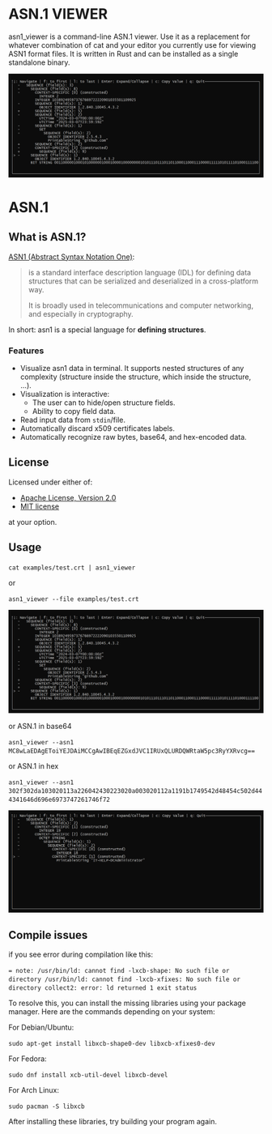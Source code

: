 # ASN.1 VIEWER

asn1_viewer is a command-line ASN.1 viewer. Use it as a replacement for whatever combination of cat and your editor you currently use for viewing ASN1 format files. 
It is written in Rust and can be installed as a single standalone binary.

![screenshot](images/screenshot_1.png)

# ASN.1

## What is ASN.1?

[ASN1 (Abstract Syntax Notation One)](https://en.wikipedia.org/wiki/ASN.1):

> is a standard interface description language (IDL) for defining data structures that can be serialized and deserialized in a cross-platform way.
>
> It is broadly used in telecommunications and computer networking, and especially in cryptography.

In short: asn1 is a special language for **defining structures**.

### Features

* Visualize asn1 data in terminal. It supports nested structures of any complexity (structure inside the structure, which inside the structure, ...).
* Visualization is interactive:
  * The user can to hide/open structure fields.
  * Ability to copy field data.
* Read input data from `stdin`/file.
* Automatically discard x509 certificates labels.
* Automatically recognize raw bytes, base64, and hex-encoded data.


## License

Licensed under either of:

 * [Apache License, Version 2.0](http://www.apache.org/licenses/LICENSE-2.0)
 * [MIT license](http://opensource.org/licenses/MIT)

at your option.


## Usage

`cat examples/test.crt | asn1_viewer`

or

`asn1_viewer --file examples/test.crt`

![screenshot](images/screenshot_1.png)

or ASN.1 in base64

`asn1_viewer --asn1 MC8wLaEDAgEToiYEJDAiMCCgAwIBEqEZGxdJVC1IRUxQLURDQWRtaW5pc3RyYXRvcg==`

or ASN.1 in hex

`asn1_viewer --asn1 302f302da103020113a226042430223020a003020112a1191b1749542d48454c502d444341646d696e6973747261746f72`

![screenshot](images/screenshot_2.png)


## Compile issues

if you see error during compilation like this:

`= note: /usr/bin/ld: cannot find -lxcb-shape: No such file or directory
/usr/bin/ld: cannot find -lxcb-xfixes: No such file or directory
collect2: error: ld returned 1 exit status`

To resolve this, you can install the missing libraries using your package manager. Here are the commands depending on your system:

For Debian/Ubuntu:

`sudo apt-get install libxcb-shape0-dev libxcb-xfixes0-dev`

For Fedora:

`sudo dnf install xcb-util-devel libxcb-devel`

For Arch Linux:

`sudo pacman -S libxcb`

After installing these libraries, try building your program again.
